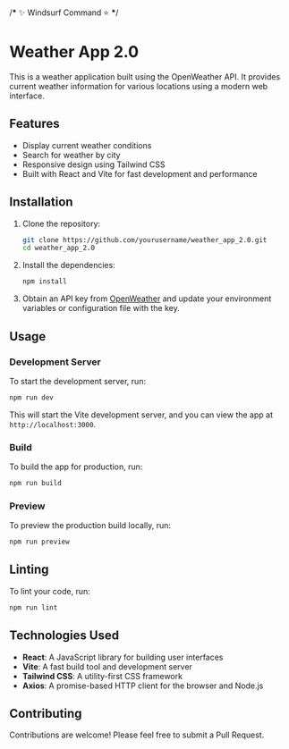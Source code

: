 /******\******* ✨ Windsurf Command ⭐ ******\*******/

# Weather App 2.0

This is a weather application built using the OpenWeather API. It provides current weather information for various locations using a modern web interface.

## Features

- Display current weather conditions
- Search for weather by city
- Responsive design using Tailwind CSS
- Built with React and Vite for fast development and performance

## Installation

1. Clone the repository:

   ```bash
   git clone https://github.com/yourusername/weather_app_2.0.git
   cd weather_app_2.0
   ```

2. Install the dependencies:

   ```bash
   npm install
   ```

3. Obtain an API key from [OpenWeather](https://openweathermap.org/api) and update your environment variables or configuration file with the key.

## Usage

### Development Server

To start the development server, run:

```bash
npm run dev
```

This will start the Vite development server, and you can view the app at `http://localhost:3000`.

### Build

To build the app for production, run:

```bash
npm run build
```

### Preview

To preview the production build locally, run:

```bash
npm run preview
```

## Linting

To lint your code, run:

```bash
npm run lint
```

## Technologies Used

- **React**: A JavaScript library for building user interfaces
- **Vite**: A fast build tool and development server
- **Tailwind CSS**: A utility-first CSS framework
- **Axios**: A promise-based HTTP client for the browser and Node.js

## Contributing

Contributions are welcome! Please feel free to submit a Pull Request.
